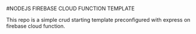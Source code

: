 #NODEJS FIREBASE CLOUD FUNCTION TEMPLATE

This repo is a simple crud starting template preconfigured with express on firebase cloud function.
